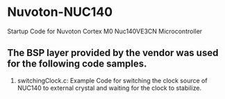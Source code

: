 # Nuvoton-NUC140
Startup Code for Nuvoton Cortex M0 Nuc140VE3CN Microcontroller

The BSP layer provided by the vendor was used for the following code samples.
---
1. switchingClock.c: Example Code for switching the clock source of NUC140 to external crystal and waiting for the 
clock to stabilize.


